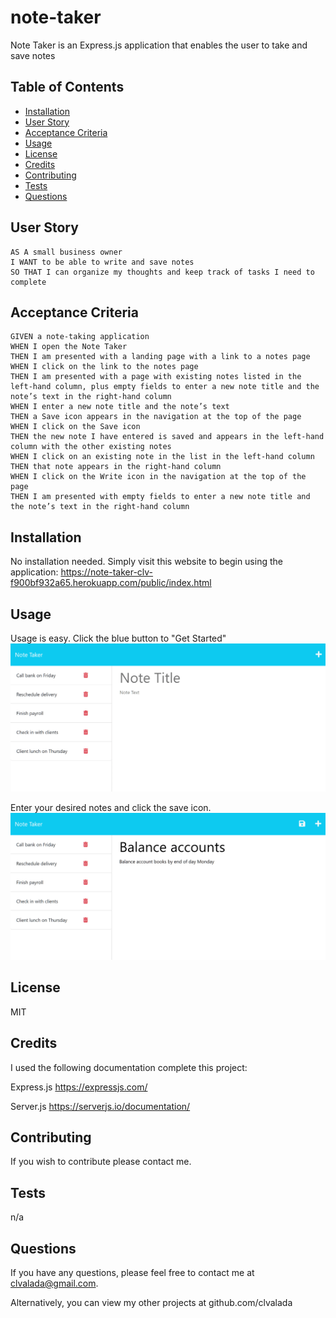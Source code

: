 # note-taker

 Note Taker is an Express.js application that enables the user to take and save notes

## Table of Contents

- [Installation](#installation)
- [User Story](#user-story)
- [Acceptance Criteria](#acceptance-criteria)
- [Usage](#usage)
- [License](#license)
- [Credits](#credits)
- [Contributing](#contributing)
- [Tests](#tests)
- [Questions](#questions)

## User Story

```
AS A small business owner
I WANT to be able to write and save notes
SO THAT I can organize my thoughts and keep track of tasks I need to complete
```

## Acceptance Criteria

```
GIVEN a note-taking application
WHEN I open the Note Taker
THEN I am presented with a landing page with a link to a notes page
WHEN I click on the link to the notes page
THEN I am presented with a page with existing notes listed in the left-hand column, plus empty fields to enter a new note title and the note’s text in the right-hand column
WHEN I enter a new note title and the note’s text
THEN a Save icon appears in the navigation at the top of the page
WHEN I click on the Save icon
THEN the new note I have entered is saved and appears in the left-hand column with the other existing notes
WHEN I click on an existing note in the list in the left-hand column
THEN that note appears in the right-hand column
WHEN I click on the Write icon in the navigation at the top of the page
THEN I am presented with empty fields to enter a new note title and the note’s text in the right-hand column
```



## Installation

No installation needed. Simply visit this website to begin using the application:
https://note-taker-clv-f900bf932a65.herokuapp.com/public/index.html

## Usage

Usage is easy. Click the blue button to "Get Started"
![demo-01.](screenshots/11-express-homework-demo-01.png)

Enter your desired notes and click the save icon. 
![demo-02.](screenshots/11-express-homework-demo-02.png)

## License

MIT

## Credits

I used the following documentation complete this project:

Express.js https://expressjs.com/

Server.js https://serverjs.io/documentation/

## Contributing

If you wish to contribute please contact me. 

## Tests

n/a

## Questions

If you have any questions, please feel free to contact me at clvalada@gmail.com. 

Alternatively, you can view my other projects at github.com/clvalada

        
